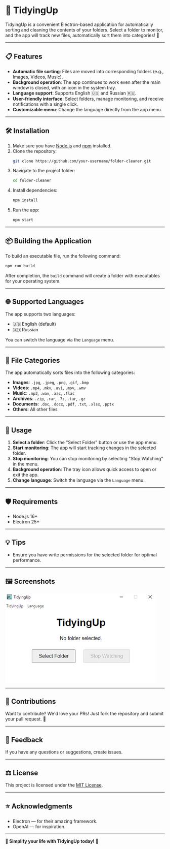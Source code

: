 # 📂 TidyingUp

TidyingUp is a convenient Electron-based application for automatically sorting and cleaning the contents of your folders. Select a folder to monitor, and the app will track new files, automatically sort them into categories! 🚀

---

## 📋 Features

- **Automatic file sorting**: Files are moved into corresponding folders (e.g., Images, Videos, Music).
- **Background operation**: The app continues to work even after the main window is closed, with an icon in the system tray.
- **Language support**: Supports English 🇺🇸 and Russian 🇷🇺.
- **User-friendly interface**: Select folders, manage monitoring, and receive notifications with a single click.
- **Customizable menu**: Change the language directly from the app menu.

---

## 🛠️ Installation

1. Make sure you have [Node.js](https://nodejs.org/) and [npm](https://www.npmjs.com/) installed.
2. Clone the repository:
   ```bash
   git clone https://github.com/your-username/folder-cleaner.git
   ```
3. Navigate to the project folder:
   ```bash
   cd folder-cleaner
   ```
4. Install dependencies:
   ```bash
   npm install
   ```
5. Run the app:
   ```bash
   npm start
   ```

---

## 📦 Building the Application

To build an executable file, run the following command:

```bash
npm run build
```

After completion, the `build` command will create a folder with executables for your operating system.

---

## 🌐 Supported Languages

The app supports two languages:

- 🇺🇸 English (default)
- 🇷🇺 Russian

You can switch the language via the `Language` menu.

---

## 📂 File Categories

The app automatically sorts files into the following categories:

- **Images**: `.jpg`, `.jpeg`, `.png`, `.gif`, `.bmp`
- **Videos**: `.mp4`, `.mkv`, `.avi`, `.mov`, `.wmv`
- **Music**: `.mp3`, `.wav`, `.aac`, `.flac`
- **Archives**: `.zip`, `.rar`, `.7z`, `.tar`, `.gz`
- **Documents**: `.doc`, `.docx`, `.pdf`, `.txt`, `.xlsx`, `.pptx`
- **Others**: All other files

---

## 📖 Usage

1. **Select a folder**: Click the "Select Folder" button or use the app menu.
2. **Start monitoring**: The app will start tracking changes in the selected folder.
3. **Stop monitoring**: You can stop monitoring by selecting "Stop Watching" in the menu.
4. **Background operation**: The tray icon allows quick access to open or exit the app.
5. **Change language**: Switch the language via the `Language` menu.

---

## 🛡️ Requirements

- Node.js 16+
- Electron 25+

---

## 💡 Tips

- Ensure you have write permissions for the selected folder for optimal performance.

---

## 🖼️ Screenshots

![Main Window](/docs/MainApp.png)

---

## 🤝 Contributions

Want to contribute? We'd love your PRs! Just fork the repository and submit your pull request. 🙌

---

## 📧 Feedback

If you have any questions or suggestions, create issues.

---

## ⚖️ License

This project is licensed under the [MIT License](LICENSE).

---

## ⭐ Acknowledgments

- Electron — for their amazing framework.
- OpenAI — for inspiration.

---

**📂 Simplify your life with TidyingUp today!** 🎉
